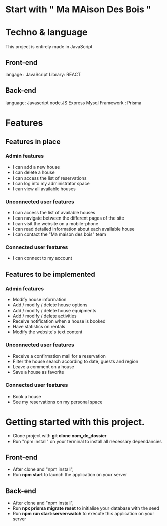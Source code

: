 # Start with " Ma MAison Des Bois "

# Techno & language

This project is entirely made in JavaScript

## Front-end

langage : JavaScript
Library: REACT

## Back-end

language: Javascript
node.JS
Express
Mysql
Framework : Prisma

# Features

## Features in place

### Admin features

- I can add a new house
- I can delete a house
- I can access the list of reservations
- I can log into my administrator space
- I can view all available houses

### Unconnected user features

- I can access the list of available houses
- I can navigate between the different pages of the site
- I can visit the website on a mobile-phone
- I can read detailed information about each available house
- I can contact the "Ma maison des bois" team

### Connected user features

- I can connect to my account


## Features to be implemented

### Admin features

- Modify house information
- Add / modify / delete house options
- Add / modify / delete house equipments
- Add / modify / delete activities
- Receive notification when a house is booked
- Have statistics on rentals
- Modify the website's text content

### Unconnected user features

- Receive a confirmation mail for a reservation
- Filter the house search according to date, guests and region
- Leave a comment on a house
- Save a house as favorite

### Connected user features

- Book a house
- See my reservations on my personal space


# Getting started with this project.

- Clone project with **git clone <url en ssh> nom_de_dossier**
- Run "npm install" on your terminal to install all necessary dependancies
  
## Front-end
  
- After clone and "npm install", 
- Run **npm start** to launch the application on your server

## Back-end

- After clone and "npm install",
- Run **npx prisma migrate reset** to initialise your database with the seed
- Run **npm run start:server:watch** to execute this application on your server
